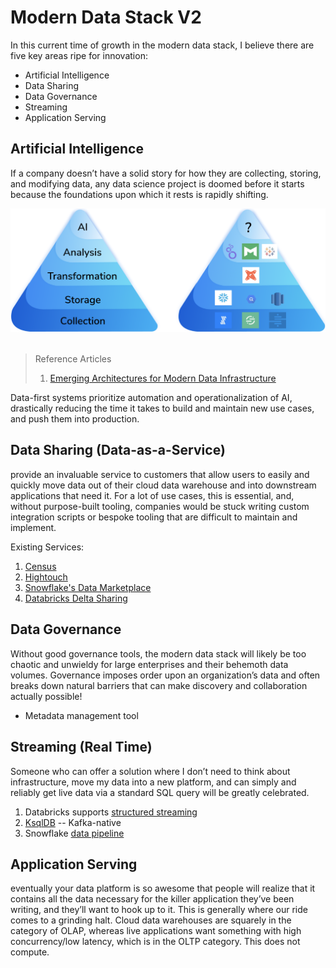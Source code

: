 # Modern Data Stack V2

In this current time of growth in the modern data stack, I believe there are five key areas ripe for innovation: 

* Artificial Intelligence 
* Data Sharing
* Data Governance
* Streaming
* Application Serving

## Artificial Intelligence

If a company doesn’t have a solid story for how they are collecting, storing, and modifying data, any data science project is doomed before it starts because the foundations upon which it rests is rapidly shifting. 

![zoomify](imgs/data-stack-ai.png)<br></br>

> Reference Articles
>
> 1. [Emerging Architectures for Modern Data Infrastructure](https://future.a16z.com/emerging-architectures-modern-data-infrastructure)

Data-first systems prioritize automation and operationalization of AI, drastically reducing the time it takes to build and maintain new use cases, and push them into production. 

## Data Sharing (Data-as-a-Service)

provide an invaluable service to customers that allow users to easily and quickly move data out of their cloud data warehouse and into downstream applications that need it. For a lot of use cases, this is essential, and, without purpose-built tooling, companies would be stuck writing custom integration scripts or bespoke tooling that are difficult to maintain and implement. 

Existing Services:

1. [Census](https://docs.getcensus.com/)
2. [Hightouch](https://hightouch.io/docs/)
3. [Snowflake's Data Marketplace](https://www.snowflake.com/data-marketplace/)
4. [Databricks Delta Sharing](https://delta.io/sharing/)

## Data Governance

Without good governance tools, the modern data stack will likely be too chaotic and unwieldy for large enterprises and their behemoth data volumes. Governance imposes order upon an organization’s data and often breaks down natural barriers that can make discovery and collaboration actually possible! 

* Metadata management tool

## Streaming (Real Time)
Someone who can offer a solution where I don’t need to think about infrastructure, move my data into a new platform, and can simply and reliably get live data via a standard SQL query will be greatly celebrated. 

1. Databricks supports [structured streaming](https://spark.apache.org/docs/latest/structured-streaming-programming-guide.html)
2. [KsqlDB](https://ksqldb.io/) -- Kafka-native
3. Snowflake [data pipeline](https://docs.snowflake.com/en/user-guide/data-pipelines-intro.html)

## Application Serving

eventually your data platform is so awesome that people will realize that it contains all the data necessary for the killer application they’ve been writing, and they’ll want to hook up to it. This is generally where our ride comes to a grinding halt. Cloud data warehouses are squarely in the category of OLAP, whereas live applications want something with high concurrency/low latency, which is in the OLTP category. This does not compute. 
